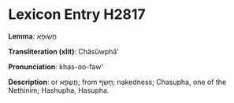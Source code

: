 # Lexicon Entry H2817

**Lemma**: חֲשׂוּפָא

**Transliteration (xlit)**: Chăsûwphâʼ

**Pronunciation**: khas-oo-faw'

**Description**:
or חֲשֻׂפָא; from חָשַׂף; nakedness; Chasupha, one of the Nethinim; Hashupha, Hasupha.
